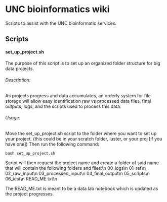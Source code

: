 # UNC bioinformatics wiki
Scripts to assist with the UNC bioinformatic services.

## **Scripts**

#### set_up_project.sh
The purpose of this script is to set up an organized folder structure for big data projects.
###### Description:
As projects progress and data accumulates, an orderly system for file storage will allow easy identification raw vs processed data files, final outputs, logs, and the scripts used to process this data.

###### Usage:
Move the set_up_project.sh script to the folder where you want to set up your project.  (this could be in your scratch folder, luster, or your proj [if you have one]) Then run the following command: 
```
bash set_up_project.sh
```

Script will then request the project name and create a folder of said name that will contain the following folders and files:\n
            00_logs\n
            01_ref\n
            02_raw_input\n
            03_processed_input\n
            04_final_output\n
            05_scripts\n
            06_test\n
            READ_ME.txt\n

The READ_ME.txt is meant to be a data lab notebook which is updated as the project progresses.
